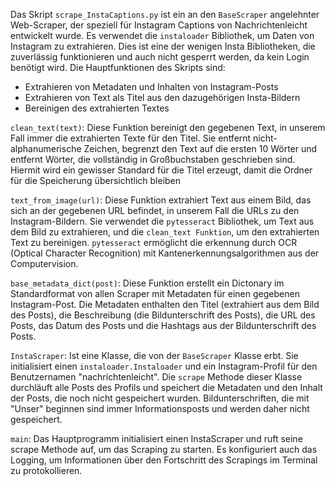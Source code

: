 Das Skript ```scrape_InstaCaptions.py``` ist ein an den ```BaseScraper``` angelehnter Web-Scraper, der speziell für Instagram Captions von Nachrichtenleicht entwickelt wurde. Es verwendet die ```instaloader``` Bibliothek, um Daten von Instagram zu extrahieren. Dies ist eine der wenigen Insta Bibliotheken, die zuverlässig funktionieren und auch nicht gesperrt werden, da kein Login benötigt wird. Die Hauptfunktionen des Skripts sind:

- Extrahieren von Metadaten und Inhalten von Instagram-Posts
- Extrahieren von Text als Titel aus den dazugehörigen Insta-Bildern
- Bereinigen des extrahierten Textes

```clean_text(text)```: Diese Funktion bereinigt den gegebenen Text, in unserem Fall immer die extrahierten Texte für den Titel. Sie entfernt nicht-alphanumerische Zeichen, begrenzt den Text auf die ersten 10 Wörter und entfernt Wörter, die vollständig in Großbuchstaben geschrieben sind. Hiermit wird ein gewisser Standard für die Titel erzeugt, damit die Ordner für die Speicherung übersichtlich bleiben

```text_from_image(url)```: Diese Funktion extrahiert Text aus einem Bild, das sich an der gegebenen URL befindet, in unserem Fall die URLs zu den Instagram-Bildern. Sie verwendet die ```pytesseract``` Bibliothek, um Text aus dem Bild zu extrahieren, und die ```clean_text Funktion```, um den extrahierten Text zu bereinigen. ```pytesseract``` ermöglicht die erkennung durch OCR (Optical Character Recognition) mit Kantenerkennungsalgorithmen aus der Computervision.

```base_metadata_dict(post)```: Diese Funktion erstellt ein Dictonary im Standardformat von allen Scraper mit Metadaten für einen gegebenen Instagram-Post. Die Metadaten enthalten den Titel (extrahiert aus dem Bild des Posts), die Beschreibung (die Bildunterschrift des Posts), die URL des Posts, das Datum des Posts und die Hashtags aus der Bildunterschrift des Posts.

```InstaScraper```: Ist eine Klasse, die von der ```BaseScraper``` Klasse erbt. Sie initialisiert einen ```instaloader.Instaloader``` und ein Instagram-Profil für den Benutzernamen "nachrichtenleicht". Die ```scrape``` Methode dieser Klasse durchläuft alle Posts des Profils und speichert die Metadaten und den Inhalt der Posts, die noch nicht gespeichert wurden. Bildunterschriften, die mit "Unser" beginnen sind immer Informationsposts und werden daher nicht gespeichert.

```main```: Das Hauptprogramm initialisiert einen InstaScraper und ruft seine scrape Methode auf, um das Scraping zu starten. Es konfiguriert auch das Logging, um Informationen über den Fortschritt des Scrapings im Terminal zu protokollieren.